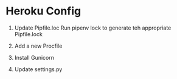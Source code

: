 # Heroku Config #

 1. Update Pipfile.loc
    Run pipenv lock to generate teh appropriate Pipfile.lock

 2. Add a new Procfile
 3. Install Gunicorn
 4. Update settings.py

